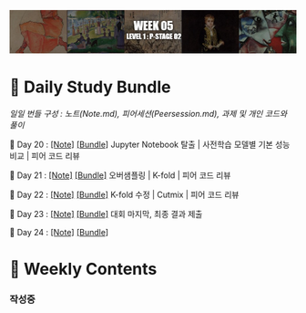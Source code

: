 [<p align="center"><img src="https://github.com/iamtrueline/Boostcamp_AI_Tech_Note/blob/main/images/week05.jpg" alt="week 05"></p>](https://github.com/iamtrueline/Boostcamp_AI_Tech_Note/tree/main/LEVEL1_P_2/week05.md "week 05")

# :notebook_with_decorative_cover: Daily Study Bundle

*일일 번들 구성 : 노트(Note.md), 피어세션(Peersession.md), 과제 및 개인 코드와 풀이*

🐙 Day 20 : [[Note]](https://github.com/iamtrueline/Boostcamp_AI_Tech_Note/tree/main/LEVEL1_P_2/Day20/Note.md "Day 20 Note") [[Bundle]](https://github.com/iamtrueline/Boostcamp_AI_Tech_Note/tree/main/LEVEL1_P_2/Day20 "Day 20") Jupyter Notebook 탈출 | 사전학습 모델별 기본 성능 비교 | 피어 코드 리뷰

🦑 Day 21 : [[Note]](https://github.com/iamtrueline/Boostcamp_AI_Tech_Note/tree/main/LEVEL1_P_2/Day21/Note.md "Day 21 Note") [[Bundle]](https://github.com/iamtrueline/Boostcamp_AI_Tech_Note/tree/main/LEVEL1_P_2/Day21 "Day 21") 오버샘플링 | K-fold | 피어 코드 리뷰

🦞 Day 22 : [[Note]](https://github.com/iamtrueline/Boostcamp_AI_Tech_Note/tree/main/LEVEL1_P_2/Day22/Note.md "Day 22 Note") [[Bundle]](https://github.com/iamtrueline/Boostcamp_AI_Tech_Note/tree/main/LEVEL1_P_2/Day22 "Day 22") K-fold 수정 | Cutmix | 피어 코드 리뷰

🦀 Day 23 : [[Note]](https://github.com/iamtrueline/Boostcamp_AI_Tech_Note/tree/main/LEVEL1_P_2/Day23/Note.md "Day 23 Note") [[Bundle]](https://github.com/iamtrueline/Boostcamp_AI_Tech_Note/tree/main/LEVEL1_P_2/Day23 "Day 23") 대회 마지막, 최종 결과 제출

🦐 Day 24 : [[Note]](https://github.com/iamtrueline/Boostcamp_AI_Tech_Note/tree/main/LEVEL1_P_2/Day24/Note.md "Day 24 Note") [[Bundle]](https://github.com/iamtrueline/Boostcamp_AI_Tech_Note/tree/main/LEVEL1_P_2/Day24 "Day 24") 

# :date: Weekly Contents
### 작성중
